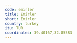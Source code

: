 ```yaml
---
code: emirler
title: Emirler
short: Emirler
country: turkey
itu: TUR
coordinates: 39.40167,32.85583
---
```

